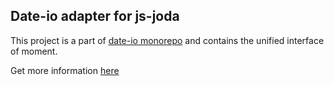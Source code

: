 ## Date-io adapter for js-joda

This project is a part of [date-io monorepo](https://github.com/dmtrKovalenko/date-io) and contains the unified interface of moment.

Get more information [here](https://github.com/dmtrKovalenko/date-io)

